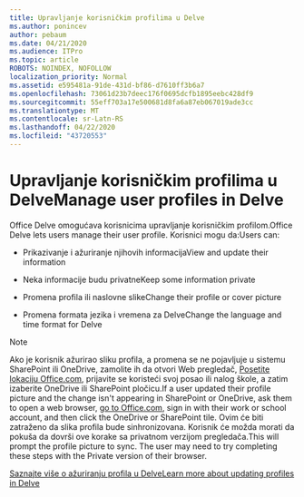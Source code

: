 ```yaml
---
title: Upravljanje korisničkim profilima u Delve
ms.author: ponincev
author: pebaum
ms.date: 04/21/2020
ms.audience: ITPro
ms.topic: article
ROBOTS: NOINDEX, NOFOLLOW
localization_priority: Normal
ms.assetid: e595481a-91de-431d-bf86-d7610ff3b6a7
ms.openlocfilehash: 73061d23b7deec176f0695dcfb1895eebc428df9
ms.sourcegitcommit: 55eff703a17e500681d8fa6a87eb067019ade3cc
ms.translationtype: MT
ms.contentlocale: sr-Latn-RS
ms.lasthandoff: 04/22/2020
ms.locfileid: "43720553"
---
```

# <a name="manage-user-profiles-in-delve"></a><span data-ttu-id="a9d7b-102">Upravljanje korisničkim profilima u Delve</span><span class="sxs-lookup"><span data-stu-id="a9d7b-102">Manage user profiles in Delve</span></span>

<span data-ttu-id="a9d7b-103">Office Delve omogućava korisnicima upravljanje korisničkim profilom.</span><span class="sxs-lookup"><span data-stu-id="a9d7b-103">Office Delve lets users manage their user profile.</span></span> <span data-ttu-id="a9d7b-104">Korisnici mogu da:</span><span class="sxs-lookup"><span data-stu-id="a9d7b-104">Users can:</span></span>
  
- <span data-ttu-id="a9d7b-105">Prikazivanje i ažuriranje njihovih informacija</span><span class="sxs-lookup"><span data-stu-id="a9d7b-105">View and update their information</span></span>
    
- <span data-ttu-id="a9d7b-106">Neka informacije budu privatne</span><span class="sxs-lookup"><span data-stu-id="a9d7b-106">Keep some information private</span></span>
    
- <span data-ttu-id="a9d7b-107">Promena profila ili naslovne slike</span><span class="sxs-lookup"><span data-stu-id="a9d7b-107">Change their profile or cover picture</span></span>
    
- <span data-ttu-id="a9d7b-108">Promena formata jezika i vremena za Delve</span><span class="sxs-lookup"><span data-stu-id="a9d7b-108">Change the language and time format for Delve</span></span>
    
> [!NOTE]
> <span data-ttu-id="a9d7b-109">Ako je korisnik ažurirao sliku profila, a promena se ne pojavljuje u sistemu SharePoint ili OneDrive, zamolite ih da otvori Web pregledač, [Posetite lokaciju Office.com](https://www.office.com), prijavite se koristeći svoj posao ili nalog škole, a zatim izaberite OneDrive ili SharePoint pločicu.</span><span class="sxs-lookup"><span data-stu-id="a9d7b-109">If a user updated their profile picture and the change isn't appearing in SharePoint or OneDrive, ask them to open a web browser, [go to Office.com](https://www.office.com), sign in with their work or school account, and then click the OneDrive or SharePoint tile.</span></span> <span data-ttu-id="a9d7b-110">Ovim će biti zatraženo da slika profila bude sinhronizovana. Korisnik će možda morati da pokuša da dovrši ove korake sa privatnom verzijom pregledača.</span><span class="sxs-lookup"><span data-stu-id="a9d7b-110">This will prompt the profile picture to sync. The user may need to try completing these steps with the Private version of their browser.</span></span> 
  
[<span data-ttu-id="a9d7b-111">Saznajte više o ažuriranju profila u Delve</span><span class="sxs-lookup"><span data-stu-id="a9d7b-111">Learn more about updating profiles in Delve</span></span>](https://go.microsoft.com/fwlink/?linkid=735070)
  

